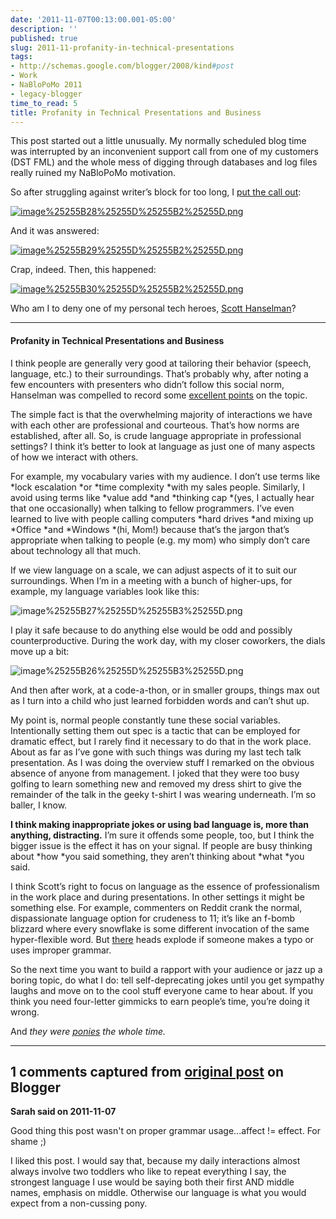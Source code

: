 ```yaml
---
date: '2011-11-07T00:13:00.001-05:00'
description: ''
published: true
slug: 2011-11-profanity-in-technical-presentations
tags:
- http://schemas.google.com/blogger/2008/kind#post
- Work
- NaBloPoMo 2011
- legacy-blogger
time_to_read: 5
title: Profanity in Technical Presentations and Business
---
```



This post started out a little unusually. My normally scheduled blog time was interrupted by an inconvenient support call from one of my customers (DST FML) and the whole mess of digging through databases and log files really ruined my NaBloPoMo motivation. 

So after struggling against writer’s block for too long, I <a href="https://plus.google.com/103506291560311820711/posts/U4RurULNe4X">put the call out</a>:

<a href="https://plus.google.com/103506291560311820711/posts/U4RurULNe4X">![image%25255B28%25255D%25255B2%25255D.png](image%25255B28%25255D%25255B2%25255D.png)</a>

And it was answered:

<a href="https://plus.google.com/103506291560311820711/posts/U4RurULNe4X">![image%25255B29%25255D%25255B2%25255D.png](image%25255B29%25255D%25255B2%25255D.png)</a>

Crap, indeed. Then, this happened:

<a href="https://plus.google.com/103506291560311820711/posts/U4RurULNe4X">![image%25255B30%25255D%25255B2%25255D.png](image%25255B30%25255D%25255B2%25255D.png)</a>

Who am I to deny one of my personal tech heroes, <a href="http://www.hanselman.com/blog/">Scott Hanselman</a>?  <hr />        <h4>Profanity in Technical Presentations and Business</h4>

I think people are generally very good at tailoring their behavior (speech, language, etc.) to their surroundings. That’s probably why, after noting a few encounters with presenters who didn’t follow this social norm, Hanselman was compelled to record some <a href="http://www.hanselman.com/blog/ProfanityDoesntWork.aspx">excellent points</a> on the topic.

The simple fact is that the overwhelming majority of interactions we have with each other are professional and courteous. That’s how norms are established, after all. So, is crude language appropriate in professional settings? I think it’s better to look at language as just one of many aspects of how we interact with others. 

For example, my vocabulary varies with my audience. I don’t use terms like *lock escalation *or *time complexity *with my sales people. Similarly, I avoid using terms like *value add *and *thinking cap *(yes, I actually hear that one occasionally) when talking to fellow programmers. I’ve even learned to live with people calling computers *hard drives *and mixing up *Office *and *Windows *(hi, Mom!) because that’s the jargon that’s appropriate when talking to people (e.g. my mom) who simply don’t care about technology all that much.

If we view language on a scale, we can adjust aspects of it to suit our surroundings. When I’m in a meeting with a bunch of higher-ups, for example, my language variables look like this:

![image%25255B27%25255D%25255B3%25255D.png](image%25255B27%25255D%25255B3%25255D.png)

I play it safe because to do anything else would be odd and possibly counterproductive. During the work day, with my closer coworkers, the dials move up a bit:

![image%25255B26%25255D%25255B3%25255D.png](image%25255B26%25255D%25255B3%25255D.png)

And then after work, at a code-a-thon, or in smaller groups, things max out as I turn into a child who just learned forbidden words and can’t shut up.

My point is, normal people constantly tune these social variables. Intentionally setting them out spec is a tactic that can be employed for dramatic effect, but I rarely find it necessary to do that in the work place. About as far as I’ve gone with such things was during my last tech talk presentation. As I was doing the overview stuff I remarked on the obvious absence of anyone from management. I joked that they were too busy golfing to learn something new and removed my dress shirt to give the remainder of the talk in the geeky t-shirt I was wearing underneath. I’m so baller, I know.

<strong>I think making inappropriate jokes or using bad language is, more than anything, distracting.</strong> I’m sure it offends some people, too, but I think the bigger issue is the effect it has on your signal. If people are busy thinking about *how *you said something, they aren’t thinking about *what *you said. 

I think Scott’s right to focus on language as the essence of professionalism in the work place and during presentations. In other settings it might be something else. For example, commenters on Reddit crank the normal, dispassionate language option for crudeness to 11; it’s like an f-bomb blizzard where every snowflake is some different invocation of the same hyper-flexible word. But <a href="http://en.wikipedia.org/wiki/Troll_(Internet)">there</a> heads explode if someone makes a typo or uses improper grammar. 

So the next time you want to build a rapport with your audience or jazz up a boring topic, do what I do: tell self-deprecating jokes until you get sympathy laughs and move on to the cool stuff everyone came to hear about. If you think you need four-letter gimmicks to earn people’s time, you’re doing it wrong.

And *they were <a href="http://twitpic.com/7bid0x">ponies</a> the whole time.*

---

## 1 comments captured from [original post](https://blog.wassupy.com/2011/11/profanity-in-technical-presentations.html) on Blogger

**Sarah said on 2011-11-07**

Good thing this post wasn't on proper grammar usage...affect != effect.  For shame ;)

I liked this post.  I would say that, because my daily interactions almost always involve two toddlers who like to repeat everything I say, the strongest language I use would be saying both their first AND middle names, emphasis on middle.  Otherwise our language is what you would expect from a non-cussing pony.

